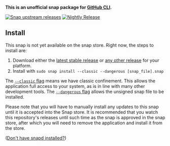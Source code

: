 **This is an unofficial snap package for [GitHub CLI](https://github.com/cli/cli).**

[![Snap upstream releases](https://github.com/lengau/gh-snap/actions/workflows/upstream-release.yaml/badge.svg)](https://github.com/lengau/gh-snap/actions/workflows/upstream-release.yaml)
[![Nightly Release](https://github.com/lengau/gh-snap/actions/workflows/release-nightly.yml/badge.svg)](https://github.com/lengau/gh-snap/actions/workflows/release-nightly.yml)

## Install

This snap is not yet available on the snap store. Right now, the steps to install are:

1. Download either the [latest stable release](https://github.com/lengau/gh-snap/releases/latest) or [any other release](https://github.com/lengau/gh-snap/releases) for your platform.
2. Install with `sudo snap install --classic --dangerous [snap_file].snap`

The [`--classic` flag](https://snapcraft.io/docs/snap-confinement) means we have classic confinement. This allows the application full access to your system, as is in line with many other development tools.
The [`--dangerous` flag](https://snapcraft.io/docs/install-modes#heading--dangerous) allows the unsigned snap file to be installed. 

Please note that you will have to manually install any updates to this snap until it is accepted into the Snap store. It is recommended that you watch this repository's releases until such time as the snap is approved in the snap store, after which you will need to remove the application and install it from the store.

([Don't have snapd installed?](https://snapcraft.io/docs/core/install))
